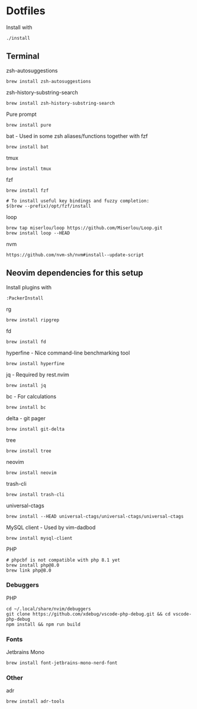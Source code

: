 # Dotfiles

Install with

	./install

## Terminal

zsh-autosuggestions

	brew install zsh-autosuggestions

zsh-history-substring-search

	brew install zsh-history-substring-search

Pure prompt

	brew install pure

bat - Used in some zsh aliases/functions together with fzf

	brew install bat

tmux

	brew install tmux

fzf

	brew install fzf

	# To install useful key bindings and fuzzy completion:
	$(brew --prefix)/opt/fzf/install

loop

	brew tap miserlou/loop https://github.com/Miserlou/Loop.git
	brew install loop --HEAD

nvm

	https://github.com/nvm-sh/nvm#install--update-script

## Neovim dependencies for this setup

Install plugins with

	:PackerInstall

rg

	brew install ripgrep

fd

	brew install fd

hyperfine - Nice command-line benchmarking tool

	brew install hyperfine

jq - Required by rest.nvim

	brew install jq

bc - For calculations

	brew install bc

delta - git pager

	brew install git-delta

tree

	brew install tree

neovim

	brew install neovim

trash-cli

	brew install trash-cli

universal-ctags

	brew install --HEAD universal-ctags/universal-ctags/universal-ctags

MySQL client - Used by vim-dadbod

	brew install mysql-client

PHP

	# phpcbf is not compatible with php 8.1 yet
	brew install php@8.0
	brew link php@8.0

### Debuggers

PHP

	cd ~/.local/share/nvim/debuggers
	git clone https://github.com/xdebug/vscode-php-debug.git && cd vscode-php-debug
	npm install && npm run build

### Fonts

Jetbrains Mono

	brew install font-jetbrains-mono-nerd-font

### Other

adr

	brew install adr-tools

